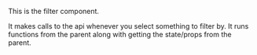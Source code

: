 This is the filter component.

It makes calls to the api whenever you select something to filter by. It runs functions from the parent along with getting the state/props from the parent.
